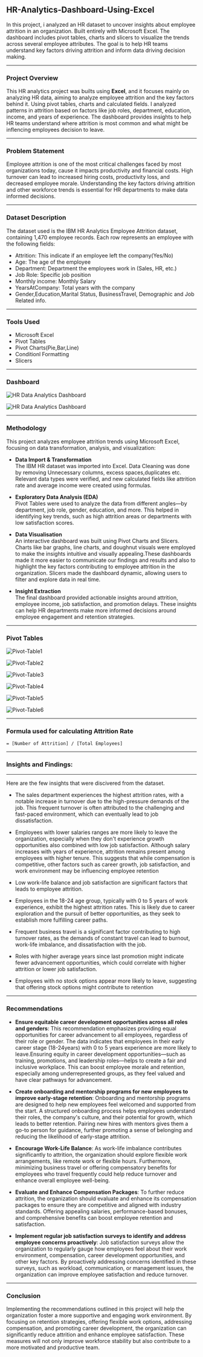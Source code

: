 ## HR-Analytics-Dashboard-Using-Excel
In this project, i analyzed an HR dataset to uncover insights about employee attrition in an organization. Built entirely with Microsoft Excel. The dashboard includes pivot tables, charts and slicers to visualize the trends across several employee attributes. The goal is to help HR teams understand key factors driving attrition and inform data driving decision making.

---
### Project Overview
This HR analytics project was builts using **Excel**, and it focuses mainly on analyzing HR data, aiming to analyze employee attrition and the key factors behind it. Using pivot tables, charts and calculated fields. I analyzed patterns in attrition based on factors like job roles, department, education, income, and years of experience. The dashboard provides insights to help HR teams understand where attrition is most common and what might be inflencing employees decision to leave.

---
### Problem Statement
Employee attrition is one of the most critical challenges faced by most organizations today, cause it impacts productivity and financial costs. High turnover can lead to increased hiring costs, productivity loss, and decreased employee morale. Understanding the key factors driving attrition and other workforce trends is essential for HR departments to make data informed decisions.


---
### **Dataset Description**
The dataset used is the IBM HR Analytics Employee Attrition dataset, containing 1,470 employee records. Each row represents an employee with the following fields:
- Attrition: This indicate if an employee left the company(Yes/No)
- Age: The age of the employee
- Department: Department the employees work in (Sales, HR, etc.)
- Job Role: Specific job position
- Monthly income: Monthly Salary
- YearsAtCompany:	Total years with the company
- Gender,Education,Marital Status, BusinessTravel, Demographic and Job Related info.
---
  ### Tools Used
- Microsoft Excel
- Pivot Tables
- Pivot Charts(Pie,Bar,Line)
- Conditionl Formatting
- Slicers
---
  ### Dashboard
  ![HR Data Analytics Dashboard](Dashboards/HR-Data-Analytics-Dashboard1.png)


  ![HR Data Analytics Dashboard](Dashboards/HR-Data-Analytics-Dashboard2.png)

---
  ### Methodology
  This project analyzes employee attrition trends using Microsoft Excel, focusing on data transformation, analysis, and visualization:

 - **Data Import & Transformation**  
   The IBM HR dataset was imported into Excel. Data Cleaning was done by removing Unnecessary columns, excess spaces,duplicates etc. Relevant data types were verified, and new calculated fields like attrition rate and average income were created using formulas.

- **Exploratory Data Analysis (EDA)**  
   Pivot Tables were used to analyze the data from different angles—by department, job role, gender, education, and more. This helped in identifying key trends, such as high attrition areas or departments with low satisfaction scores.

- **Data Visualisation**  
   An interactive dashboard was built using Pivot Charts and Slicers. Charts like bar graphs, line charts, and doughnut visuals were employed to make the insights intuitive and visually appealing.These dashboards made it more easier to communicate our findings and results and also to highlight the key factors contributing to employee attrition in the organization. Slicers made the dashboard dynamic, allowing users to filter and explore data in real time.

- **Insight Extraction**  
   The final dashboard provided actionable insights around attrition, employee income, job satisfaction, and promotion delays. These insights can help HR departments make more informed decisions around employee engagement and retention strategies.

---
### Pivot Tables
![Pivot-Table1](Pivot-Table/Pivot-Table1.png)

![Pivot-Table2](Pivot-Table/Pivot-Table2.png)

![Pivot-Table3](Pivot-Table/Pivot-Table3.png)

![Pivot-Table4](Pivot-Table/Pivot-Table4.png)

![Pivot-Table5](Pivot-Table/Pivot-Table5.png)

![Pivot-Table6](Pivot-Table/Pivot-Table6.png)

---
 ### Formula used for calculating Attrition Rate
 ```
= [Number of Attrition] / [Total Employees]
```
---
### Insights and Findings:
---
Here are the few insights that were discivered from the dataset.
- The sales department experiences the highest attrition rates, with a notable increase in turnover due to the high-pressure demands of the job. This frequent turnover is often attributed to the challenging and fast-paced environment, which can eventually lead to job dissatisfaction.
  
- Employees with lower salaries ranges are more likely to leave the organization, especially when they don't experience growth opportunities also combined with low job satisfaction. Although salary increases with years of experience, attrition remains present among employees with higher tenure. This suggests that while compensation is competitive, other factors such as career growth, job satisfaction, and work environment may be influencing employee retention
  
- Low work-life balance and job satisfaction are significant factors that leads to employee attrition.
  
- Employees in the 18-24 age group, typically with 0 to 5 years of work experience, exhibit the highest attrition rates. This is likely due to career exploration and the pursuit of better opportunities, as they seek to establish more fulfilling career paths.
  
- Frequent business travel is a significant factor contributing to high turnover rates, as the demands of constant travel can lead to burnout, work-life imbalance, and dissatisfaction with the job.
  
- Roles with higher average years since last promotion might indicate fewer advancement opportunities, which could correlate with higher attrition or lower job satisfaction.

- Employees with no stock options appear more likely to leave, suggesting that offering stock options might contribute to retention
---
### Recommendations
- **Ensure equitable career development opportunities across all roles and genders**:
This recommendation emphasizes providing equal opportunities for career advancement to all employees, regardless of their role or gender. The data indicates that employees in their early career stage (18-24years) with 0 to 5 years experience are more likely to leave.Ensuring equity in career development opportunities—such as training, promotions, and leadership roles—helps to create a fair and inclusive workplace. This can boost employee morale and retention, especially among underrepresented groups, as they feel valued and have clear pathways for advancement.

- **Create onboarding and mentorship programs for new employees to improve early-stage retention**:
Onboarding and mentorship programs are designed to help new employees feel welcomed and supported from the start. A structured onboarding process helps employees understand their roles, the company's culture, and their potential for growth, which leads to better retention. Pairing new hires with mentors gives them a go-to person for guidance, further promoting a sense of belonging and reducing the likelihood of early-stage attrition.

- **Encourage Work-Life Balance**:
  As work-life imbalance contributes significantly to attrition, the organization should explore flexible work arrangements, like remote work or flexible hours. Furthermore, minimizing business travel or offering compensatory benefits for employees who travel frequently could help reduce turnover and enhance overall employee well-being.

- **Evaluate and Enhance Compensation Packages**: To further reduce attrition, the organization should evaluate and enhance its compensation packages to ensure they are competitive and aligned with industry standards. Offering appealing salaries, performance-based bonuses, and comprehensive benefits can boost employee retention and satisfaction.

- **Implement regular job satisfaction surveys to identify and address employee concerns proactively**:
Job satisfaction surveys allow the organization to regularly gauge how employees feel about their work environment, compensation, career development opportunities, and other key factors. By proactively addressing concerns identified in these surveys, such as workload, communication, or management issues, the organization can improve employee satisfaction and reduce turnover.
---

### Conclusion  
Implementing the recommendations outlined in this project will help the organization foster a more supportive and engaging work environment. By focusing on retention strategies, offering flexible work options, addressing compensation, and promoting career development, the organization can significantly reduce attrition and enhance employee satisfaction. These measures will not only improve workforce stability but also contribute to a more motivated and productive team.
 

